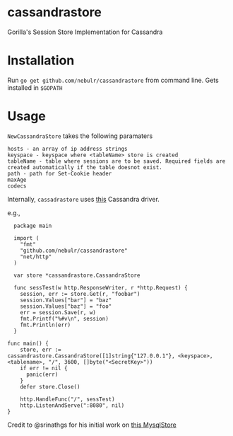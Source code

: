 cassandrastore
==========

Gorilla's Session Store Implementation for Cassandra

Installation
===========

Run `go get github.com/nebulr/cassandrastore` from command line. Gets installed in `$GOPATH`

Usage
=====

`NewCassandraStore` takes the following paramaters

    hosts - an array of ip address strings
    keyspace - keyspace where <tableName> store is created
    tableName - table where sessions are to be saved. Required fields are created automatically if the table doesnot exist.
    path - path for Set-Cookie header
    maxAge 
    codecs

Internally, `cassadrastore` uses [this](https://github.com/gocql/gocql) Cassandra driver.

e.g.,
      

      package main
  
      import (
  	    "fmt"
  	    "github.com/nebulr/cassandrastore"
  	    "net/http"
      )
  
      var store *cassandrastore.CassandraStore
  
      func sessTest(w http.ResponseWriter, r *http.Request) {
  	    session, err := store.Get(r, "foobar")
  	    session.Values["bar"] = "baz"
  	    session.Values["baz"] = "foo"
  	    err = session.Save(r, w)
  	    fmt.Printf("%#v\n", session)
  	    fmt.Println(err)
      }

    func main() {
        store, err := cassandrastore.CassandraStore([1]string{"127.0.0.1"}, <keyspace>, <tablename>, "/", 3600, []byte("<SecretKey>"))
        if err != nil {
          panic(err)
        }
        defer store.Close()

    	http.HandleFunc("/", sessTest)
    	http.ListenAndServe(":8080", nil)
    }

Credit to @srinathgs for his initial work on [this MysqlStore](https://github.com/srinathgs/mysqlstore)